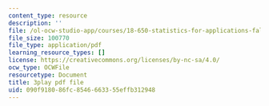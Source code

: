 ```yaml
---
content_type: resource
description: ''
file: /ol-ocw-studio-app/courses/18-650-statistics-for-applications-fall-2016/090f918086fc8546663355effb312948_phbw9r1iUDI.pdf
file_size: 100770
file_type: application/pdf
learning_resource_types: []
license: https://creativecommons.org/licenses/by-nc-sa/4.0/
ocw_type: OCWFile
resourcetype: Document
title: 3play pdf file
uid: 090f9180-86fc-8546-6633-55effb312948
---
```

